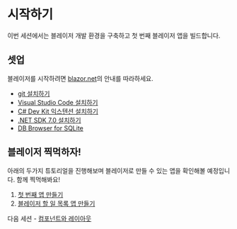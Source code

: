 # 시작하기

이번 세션에서는 블레이저 개발 환경을 구축하고 첫 번째 블레이저 앱을 빌드합니다.

## 셋업

블레이저를 시작하려면 [blazor.net](https://blazor.net)의 안내를 따라하세요.

* [git 설치하기](https://git-scm.com/downloads)
* [Visual Studio Code 설치하기](https://code.visualstudio.com/download)
* [C# Dev Kit 익스텐션 설치하기](https://marketplace.visualstudio.com/items?itemName=ms-dotnettools.csdevkit)
* [.NET SDK 7.0 설치하기](https://dotnet.microsoft.com/en-us/download/dotnet/7.0)
* [DB Browser for SQLite](https://sqlitebrowser.org)

## 블레이저 찍먹하자!

아래의 두가지 튜토리얼을 진행해보며 블레이저로 만들 수 있는 앱을 확인해볼 예정입니다. 함께 찍먹해봐요!  

1. [첫 번째 앱 만들기](https://dotnet.microsoft.com/ko-kr/learn/aspnet/blazor-tutorial/intro)
2. [블레이저 할 일 목록 앱 만들기](https://aka.ms/blazor/todo)

다음 세션 - [컴포넌트와 레이아웃](01-components-and-layout.md)
